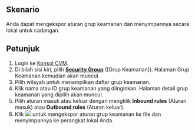 ## Skenario
Anda dapat mengekspor aturan grup keamanan dan menyimpannya secara lokal untuk cadangan.

## Petunjuk
1. Login ke [Konsol CVM](https://console.cloud.tencent.com/cvm/index).
2. Di bilah sisi kiri, pilih **[Security Group](https://console.cloud.tencent.com/cvm/securitygroup)** ([Grup Keamanan]). Halaman Grup Keamanan kemudian akan muncul.
3. Pilih wilayah untuk menampilkan daftar grup keamanan. 
4. Klik nama atau ID grup keamanan yang diinginkan. Halaman detail grup keamanan yang dipilih akan muncul.
5. Pilih aturan masuk atau keluar dengan mengklik **Inbound rules** (Aturan masuk) atau **Outbound rules** (Aturan keluar).
6. Klik <img src="https://main.qcloudimg.com/raw/cea73c3a873320c8451955ce1073683d.png"></img> untuk mengekspor aturan grup keamanan ke file dan menyimpannya ke perangkat lokal Anda.




